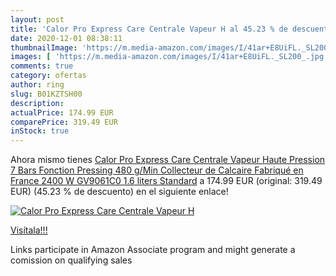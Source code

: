 ```yaml
---
layout: post
title: 'Calor Pro Express Care Centrale Vapeur H al 45.23 % de descuento'
date: 2020-12-01 08:38:11
thumbnailImage: 'https://m.media-amazon.com/images/I/41ar+E8UiFL._SL200_.jpg'
images: [ 'https://m.media-amazon.com/images/I/41ar+E8UiFL._SL200_.jpg' ]
comments: true
category: ofertas
author: ring
slug: B01KZTSH00
description:
actualPrice: 174.99 EUR
comparePrice: 319.49 EUR
inStock: true
---
```


Ahora mismo tienes [Calor Pro Express Care Centrale Vapeur Haute Pression 7 Bars Fonction Pressing 480 g/Min Collecteur de Calcaire Fabriqué en France 2400 W GV9061C0  1.6 liters  Standard](https://www.amazon.fr/dp/B01KZTSH00/?tag=tolees0d-21) a 174.99 EUR (original: 319.49 EUR) (45.23 %  de descuento) en el siguiente enlace!

[![Calor Pro Express Care Centrale Vapeur H](https://m.media-amazon.com/images/I/41ar+E8UiFL._SL200_.jpg)](https://www.amazon.fr/dp/B01KZTSH00/?tag=tolees0d-21)

[Visítala!!!](https://www.amazon.fr/dp/B01KZTSH00/?tag=tolees0d-21)

Links participate in Amazon Associate program and might generate a comission on qualifying sales
